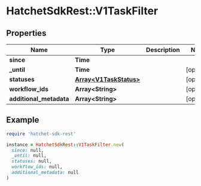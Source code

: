 # HatchetSdkRest::V1TaskFilter

## Properties

| Name | Type | Description | Notes |
| ---- | ---- | ----------- | ----- |
| **since** | **Time** |  |  |
| **_until** | **Time** |  | [optional] |
| **statuses** | [**Array&lt;V1TaskStatus&gt;**](V1TaskStatus.md) |  | [optional] |
| **workflow_ids** | **Array&lt;String&gt;** |  | [optional] |
| **additional_metadata** | **Array&lt;String&gt;** |  | [optional] |

## Example

```ruby
require 'hatchet-sdk-rest'

instance = HatchetSdkRest::V1TaskFilter.new(
  since: null,
  _until: null,
  statuses: null,
  workflow_ids: null,
  additional_metadata: null
)
```

